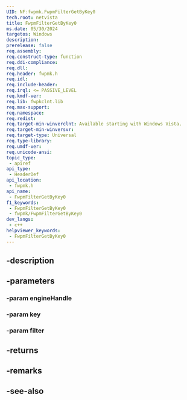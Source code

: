 ```yaml
---
UID: NF:fwpmk.FwpmFilterGetByKey0
tech.root: netvista
title: FwpmFilterGetByKey0
ms.date: 05/30/2024
targetos: Windows
description: 
prerelease: false
req.assembly: 
req.construct-type: function
req.ddi-compliance: 
req.dll: 
req.header: fwpmk.h
req.idl: 
req.include-header: 
req.irql: <= PASSIVE_LEVEL
req.kmdf-ver: 
req.lib: fwpkclnt.lib
req.max-support: 
req.namespace: 
req.redist: 
req.target-min-winverclnt: Available starting with Windows Vista.
req.target-min-winversvr: 
req.target-type: Universal
req.type-library: 
req.umdf-ver: 
req.unicode-ansi: 
topic_type:
 - apiref
api_type:
 - HeaderDef
api_location:
 - fwpmk.h
api_name:
 - FwpmFilterGetByKey0
f1_keywords:
 - FwpmFilterGetByKey0
 - fwpmk/FwpmFilterGetByKey0
dev_langs:
 - c++
helpviewer_keywords:
 - FwpmFilterGetByKey0
---
```


## -description

## -parameters

### -param engineHandle

### -param key

### -param filter

## -returns

## -remarks

## -see-also

